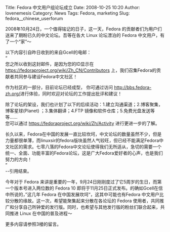 Title: Fedora 中文用户组论坛成立
Date: 2008-10-25 10:20
Author: lovenemesis
Category: News
Tags: Fedora, marketing
Slug: fedora__chinese_userforum

2008年10月24日，一个值得铭记的日子，这一天，Fedora
的贡献者们为用户们送来了期盼已久的中文论坛。吾等在各大 Linux 论坛漂泊的
Fedora 中文用户，有了一个“家”～

以下内容引自昨日收到的来自Gcell的电邮：  
“  
您之所以收到这封邮件，是因为您的ID显示在
<https://fedoraproject.org/wiki/Zh_CN/Contributors>
上，我们召集Fedora的贡献者共同参与建设Fedora中文社区！

作为社区的一部分，目前论坛已经成型， 你可通过访问
<http://bbs.fedora-zh.org/>进行体验，同时欢迎对论坛的工作提出批评和建议！

除了论坛的架设，我们也计划了以下的后续活动：1.建立沟通渠道；2.博客聚集，博客星球(Planet)
；3.集体翻译；4.FTP 镜像和软件仓库；5.免费光盘发送等等......  
您可以通过 <https://fedoraproject.org/wiki/Zh/Activity>
进行更进一步的了解。

长久以来，Fedora在中国的发展一直比较坎坷，中文论坛的数量虽然不少，但是力量都很单薄，而linuxsir的fedora版块虽然人气较旺，但已经不能满足Fedora中文社区的需求。七零八落的Fedora中文论坛使得我们无所适从，急切的需要一个统一、全面、功能丰富的Fedora论坛，这是广大Fedora爱好者的心声，也是我们努力的方向！  
”  
--引用结束。

今年对于 Fedora
来讲是重要的一年，9月24日刚刚度过了它5周岁的生日，而第一个版本号进入两位数的
Fedora 10 即将于11月25日正式发布。的确如Gcell在信中所说的，”这几年
Fedora 在中国发展坎坷“，这其中可能也有Fedora
中文用户比较分散的缘故。这一次，希望能聚集起来分散在各论坛的 Fedora
使用者，共同推广和分享自己所钟爱的发行版。同时，也希望与其他发行版的粉丝们联合起来，共同推进
Linux 在中国的普及进程～

更多内容请参照3楼的留言。
